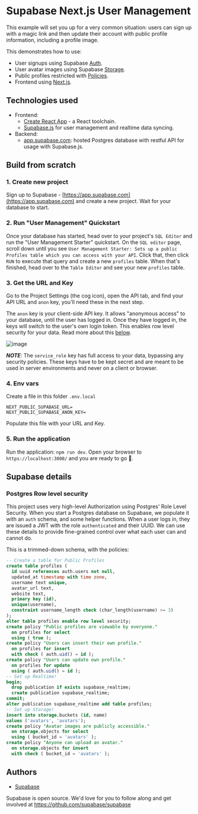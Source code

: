 # Supabase Next.js User Management

This example will set you up for a very common situation: users can sign up with a magic link and then update their account with public profile information, including a profile image.

This demonstrates how to use:

- User signups using Supabase [Auth](https://supabase.com/auth).
- User avatar images using Supabase [Storage](https://supabase.com/storage).
- Public profiles restricted with [Policies](https://supabase.com/docs/guides/auth#policies).
- Frontend using [Next.js](<[nextjs.org/](https://nextjs.org/)>).

## Technologies used

- Frontend:
  - [Create React App](https://reactjs.org/docs/create-a-new-react-app.html) - a React toolchain.
  - [Supabase.js](https://supabase.com/docs/library/getting-started) for user management and realtime data syncing.
- Backend:
  - [app.supabase.com](https://app.supabase.com/): hosted Postgres database with restful API for usage with Supabase.js.

## Build from scratch

### 1. Create new project

Sign up to Supabase - [https://app.supabase.com](https://app.supabase.com) and create a new project. Wait for your database to start.

### 2. Run "User Management" Quickstart

Once your database has started, head over to your project's `SQL Editor` and run the "User Management Starter" quickstart. On the `SQL editor` page, scroll down until you see `User Management Starter: Sets up a public Profiles table which you can access with your API`. Click that, then click `RUN` to execute that query and create a new `profiles` table. When that's finished, head over to the `Table Editor` and see your new `profiles` table.

### 3. Get the URL and Key

Go to the Project Settings (the cog icon), open the API tab, and find your API URL and `anon` key, you'll need these in the next step.

The `anon` key is your client-side API key. It allows "anonymous access" to your database, until the user has logged in. Once they have logged in, the keys will switch to the user's own login token. This enables row level security for your data. Read more about this [below](#postgres-row-level-security).

![image](https://user-images.githubusercontent.com/10214025/88916245-528c2680-d298-11ea-8a71-708f93e1ce4f.png)

**_NOTE_**: The `service_role` key has full access to your data, bypassing any security policies. These keys have to be kept secret and are meant to be used in server environments and never on a client or browser.

### 4. Env vars

Create a file in this folder `.env.local`

```
NEXT_PUBLIC_SUPABASE_URL=
NEXT_PUBLIC_SUPABASE_ANON_KEY=
```

Populate this file with your URL and Key.

### 5. Run the application

Run the application: `npm run dev`. Open your browser to `https://localhost:3000/` and you are ready to go 🚀.

## Supabase details

### Postgres Row level security

This project uses very high-level Authorization using Postgres' Role Level Security.
When you start a Postgres database on Supabase, we populate it with an `auth` schema, and some helper functions.
When a user logs in, they are issued a JWT with the role `authenticated` and their UUID.
We can use these details to provide fine-grained control over what each user can and cannot do.

This is a trimmed-down schema, with the policies:

```sql
-- Create a table for Public Profiles
create table profiles (
  id uuid references auth.users not null,
  updated_at timestamp with time zone,
  username text unique,
  avatar_url text,
  website text,
  primary key (id),
  unique(username),
  constraint username_length check (char_length(username) >= 3)
);
alter table profiles enable row level security;
create policy "Public profiles are viewable by everyone."
  on profiles for select
  using ( true );
create policy "Users can insert their own profile."
  on profiles for insert
  with check ( auth.uid() = id );
create policy "Users can update own profile."
  on profiles for update
  using ( auth.uid() = id );
-- Set up Realtime!
begin;
  drop publication if exists supabase_realtime;
  create publication supabase_realtime;
commit;
alter publication supabase_realtime add table profiles;
-- Set up Storage!
insert into storage.buckets (id, name)
values ('avatars', 'avatars');
create policy "Avatar images are publicly accessible."
  on storage.objects for select
  using ( bucket_id = 'avatars' );
create policy "Anyone can upload an avatar."
  on storage.objects for insert
  with check ( bucket_id = 'avatars' );
```

## Authors

- [Supabase](https://supabase.com)

Supabase is open source. We'd love for you to follow along and get involved at https://github.com/supabase/supabase